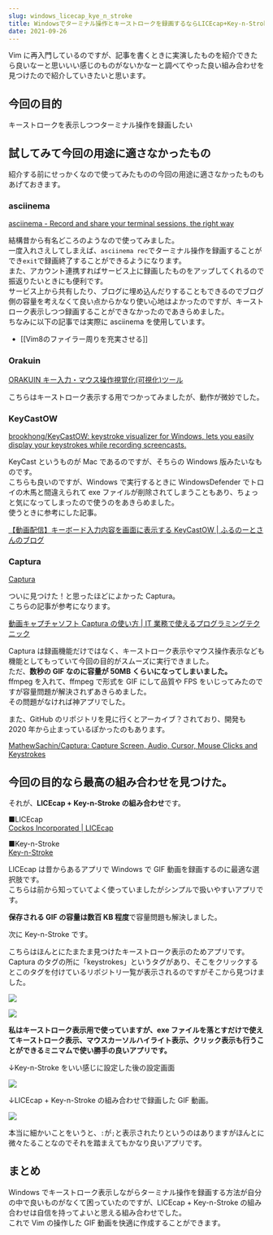 ```yaml
---
slug: windows_licecap_kye_n_stroke
title: Windowsでターミナル操作とキーストロークを録画するならLICEcap+Key-n-Strokeの組み合わせがいい感じ
date: 2021-09-26
---
```


Vim に再入門しているのですが、記事を書くときに実演したものを紹介できたら良いなーと思いいい感じのものがないかなーと調べてやった良い組み合わせを見つけたので紹介していきたいと思います。

## 今回の目的

キーストロークを表示しつつターミナル操作を録画したい

## 試してみて今回の用途に適さなかったもの

紹介する前にせっかくなので使ってみたものの今回の用途に適さなかったものもあげておきます。

### asciinema

[asciinema \- Record and share your terminal sessions, the right way](https://asciinema.org/)

結構昔から有名どころのようなので使ってみました。  
一度入れさえしてしまえば、`asciinema rec`でターミナル操作を録画することができ`exit`で録画終了することができるようになります。  
また、アカウント連携すればサービス上に録画したものをアップしてくれるので振返りたいときにも便利です。  
サービス上から共有したり、ブログに埋め込んだりすることもできるのでブログ側の容量を考えなくて良い点からかなり使い心地はよかったのですが、キーストローク表示しつつ録画することができなかったのであきらめました。  
ちなみに以下の記事では実際に asciinema を使用しています。

- [[Vim8のファイラー周りを充実させる]]

### Orakuin

[ORAKUIN キー入力・マウス操作視覚化\(可視化\)ツール](https://orakuin.eksd.jp/)

こちらはキーストローク表示する用でつかってみましたが、動作が微妙でした。

### KeyCastOW

[brookhong/KeyCastOW: keystroke visualizer for Windows, lets you easily display your keystrokes while recording screencasts\.](https://github.com/brookhong/KeyCastOW)

KeyCast というものが Mac であるのですが、そちらの Windows 版みたいなものです。  
こちらも良いのですが、Windows で実行するときに WindowsDefender でトロイの木馬と間違えられて exe ファイルが削除されてしまうこともあり、ちょっと気になってしまったので使うのをあきらめました。  
使うときに参考にした記事。

[【動画配信】キーボード入力内容を画面に表示する KeyCastOW \| ふるのーとさんのブログ](https://fullnoteblog.com/keycastow/)

### Captura

[Captura](https://mathewsachin.github.io/Captura/)

ついに見つけた！と思ったほどによかった Captura。  
こちらの記事が参考になります。

[動画キャプチャソフト Captura の使い方 \| IT 業務で使えるプログラミングテクニック](https://kekaku.addisteria.com/wp/20190412153241#toc2)

Captura は録画機能だけではなく、キーストローク表示やマウス操作表示なども機能としてもっていて今回の目的がスムーズに実行できました。  
ただ、**数秒の GIF なのに容量が 50MB くらいになってしまいました。**  
ffmpeg を入れて、ffmpeg で形式を GIF にして品質や FPS をいじってみたのですが容量問題が解決されずあきらめました。  
その問題がなければ神アプリでした。

また、GitHub のリポジトリを見に行くとアーカイブ？されており、開発も 2020 年から止まっているぽかったのもあります。

[MathewSachin/Captura: Capture Screen, Audio, Cursor, Mouse Clicks and Keystrokes](https://github.com/MathewSachin/Captura)

## 今回の目的なら最高の組み合わせを見つけた。

それが、**LICEcap + Key-n-Stroke の組み合わせ**です。

■LICEcap  
[Cockos Incorporated \| LICEcap](https://www.cockos.com/licecap/)

■Key-n-Stroke  
[Key\-n\-Stroke](https://github.com/Phaiax/Key-n-Stroke)

LICEcap は昔からあるアプリで Windows で GIF 動画を録画するのに最適な選択肢です。  
こちらは前から知っていてよく使っていましたがシンプルで扱いやすいアプリです。

**保存される GIF の容量は数百 KB 程度**で容量問題も解決しました。

次に Key-n-Stroke です。

こちらはほんとにたまたま見つけたキーストローク表示のためアプリです。  
Captura のタグの所に「keystrokes」というタグがあり、そこをクリックするとこのタグを付けているリポジトリ一覧が表示されるのですがそこから見つけました。

![](img1.png)

![](img2.png)

**私はキーストローク表示用で使っていますが、exe ファイルを落とすだけで使えてキーストローク表示、マウスカーソルハイライト表示、クリック表示も行うことができるミニマムで使い勝手の良いアプリです。**

↓Key-n-Stroke をいい感じに設定した後の設定画面

![](img3.png)

↓LICEcap + Key-n-Stroke の組み合わせで録画した GIF 動画。

![](img1.gif)

本当に細かいことをいうと、`:`が`;`と表示されたりというのはありますがほんとに微々たることなのでそれを踏まえてもかなり良いアプリです。

## まとめ

Windows でキーストローク表示しながらターミナル操作を録画する方法が自分の中で良いものがなくて困っていたのですが、LICEcap + Key-n-Stroke の組み合わせは自信を持ってよいと思える組み合わせでした。  
これで Vim の操作した GIF 動画を快適に作成することができます。
